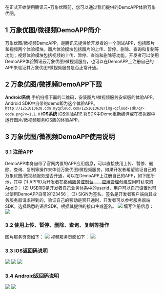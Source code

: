 在正式开始使用腾讯云•万象优图前，您可以通过我们提供的DemoAPP体验万象优图。

## 1 万象优图/微视频DemoAPP简介
万象优图/微视频DemoAPP，是腾讯云提供给开发者的一个测试APP，包括图片和视频两个体验模块。图片体验模块包括图片的上传、暂停、删除、查询和复制等功能；视频体验模块包括视频的上传、暂停、查询和删除等功能。开发者可以使用DemoAPP体验腾讯云万象优图/微视频服务，也可以在DemoAPP上注册自己的APP来验证其万象优图/微视频服务是否正常开通。 

## 2 万象优图/微视频DemoAPP下载
**Android系统**
手机扫描下面的二维码，安装图片/微视频服务安卓版的体验APP。Android SDK中自带的demo即为这个体验APP。
`http://1251013638.cdn.myqcloud.com/1251013638/img-qcloud-sdk/qr-code.png?v=1.1.0`
**iOS系统**
[iOS体验APP ](http://qzonestyle.gtimg.cn/qzone/vas/opensns/res/doc/QCloudDemo-ios-v1.1.0.zip)
将SDK中Demo重新编译或在模拟器中运行图片/微视频服务iOS版的体验APP。

## 3	万象优图/微视频DemoAPP使用说明
### 3.1	注册APP
DemoAPP本身自带了官网内置的APP应用信息，可以直接使用上传、暂停、删除、查询、复制等操作来体验万象优图/微视频服务。如果开发者希望验证自己的万象优图/微视频服务是否开通，可以在DemoAPP上注册自己的APP，如下图所示，其中
(1) APPID为开发者在[移动服务控制台——应用管理](http://app.qcloud.com/)创建应用时获取的AppID；
(2) USERID是开发者自己业务体系中的userid，用户可以自己设置也可以使用DemoAPP自带的123456；
(3) SIGN为签名。签名是开发者客户端向其业务服务器请求得到的，验证自己的移动是否开通时，开发者可以参考服务器端SDK，选择熟悉的语言SDK，根据其提供的接口生成签名。
![](https://qzonestyle.gtimg.cn/qzone/vas/opensns/res/img/demo-1.jpg)
填写注册信息：
![](https://qzonestyle.gtimg.cn/qzone/vas/opensns/res/img/demo-2.jpg)

### 3.2	使用上传、暂停、删除、查询、复制等操作
图片服务页面如下：
![](https://qzonestyle.gtimg.cn/qzone/vas/opensns/res/img/demo-3.jpg)
视频服务页面如下：
![](https://qzonestyle.gtimg.cn/qzone/vas/opensns/res/img/demo-4.jpg)

### 3.3	IOS返回码说明
![](https://qzonestyle.gtimg.cn/qzone/vas/opensns/res/img/demo-5.jpg)
![](https://qzonestyle.gtimg.cn/qzone/vas/opensns/res/img/demo-6.jpg)
![](https://qzonestyle.gtimg.cn/qzone/vas/opensns/res/img/demo-7.jpg)

### 3.4	Android返回码说明
![](https://qzonestyle.gtimg.cn/qzone/vas/opensns/res/img/demo-8.jpg)
![](https://qzonestyle.gtimg.cn/qzone/vas/opensns/res/img/demo-9.jpg)
